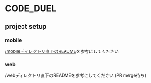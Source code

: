 # CODE_DUEL

## project setup

### mobile
[/mobileディレクトリ直下のREADME](https://github.com/CODEDUEL2022/CODE_DUEL_Final/blob/main/mobile/README.md)を参考にしてください

### web
/webディレクトリ直下のREADMEを参考にしてください
(PR merge待ち)
